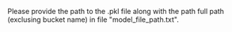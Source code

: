 Please provide the path to the .pkl file along with the path full path (exclusing bucket name) in file "model_file_path.txt".
